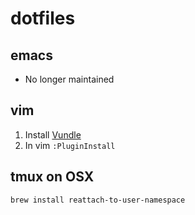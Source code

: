 # dotfiles

## emacs
- No longer maintained

## vim
1. Install [Vundle](https://github.com/gmarik/Vundle.vim)
2. In vim `:PluginInstall`

## tmux on OSX
`brew install reattach-to-user-namespace`
